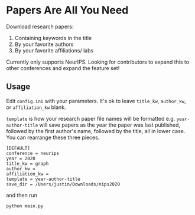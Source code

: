 # Papers Are All You Need

Download research papers:
1. Containing keywords in the title
2. By your favorite authors
3. By your favorite affiliations/ labs

Currently only supports NeurIPS. Looking for contributors to expand this to other conferences and expand the feature set!

## Usage

Edit `config.ini` with your parameters. It's ok to leave `title_kw`, `author_kw`, or `affiliation_kw` blank.

`template` is how your research paper file names will be formatted e.g. `year-author-title` will save papers as the year the paper was last published, followed by the first author's name, followed by the title, all in lower case. You can rearrange these three pieces.

```
[DEFAULT]
conference = neurips
year = 2020
title_kw = graph
author_kw = 
affiliation_kw = 
template = year-author-title
save_dir = /Users/justin/Downloads/nips2020
```
and then run

`python main.py`